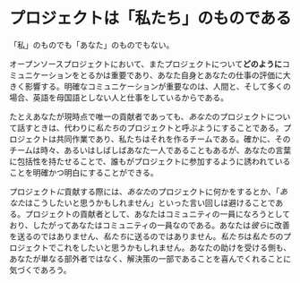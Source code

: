 # プロジェクトは「私たち」のものである

「私」のものでも「あなた」のものでもない。

オープンソースプロジェクトにおいて、またプロジェクトについて**どのように**コミュニケーションをとるかは重要であり、あなた自身とあなたの仕事の評価に大きく影響する。明確なコミュニケーションが重要なのは、人間と、そして多くの場合、英語を母国語としない人と仕事をしているからである。

たとえあなたが現時点で唯一の貢献者であっても、*あなた*のプロジェクトについて話すときは、代わりに*私たち*のプロジェクトと呼ぶようにすることである。プロジェクトは共同作業であり、私たちはそれを作るチームである。確かに、そのチームは時々、あるいはしばしばあなた一人であることもあるが、あなたの言葉に包括性を持たせることで、誰もがプロジェクトに参加するように誘われていることを明確かつ明白にすることができる。

プロジェクト*に*貢献する際には、*あなた*のプロジェクトに何かをするとか、「*あなた*はこうしたいと思うかもしれません」といった言い回しは避けることである。プロジェクトの貢献者として、あなたはコミュニティの一員になろうとしており、したがってあなたはコミュニティの一員なのである。あなたは*彼ら*に改善を送るのではありません、*私たち*に送るのではありません。*私たち*は*私たち*のプロジェクトでこれをしたいと思うかもしれません。あなたの助けを受ける側も、あなたが単なる部外者ではなく、解決策の一部であることを喜んでくれることに気づくであろう。


